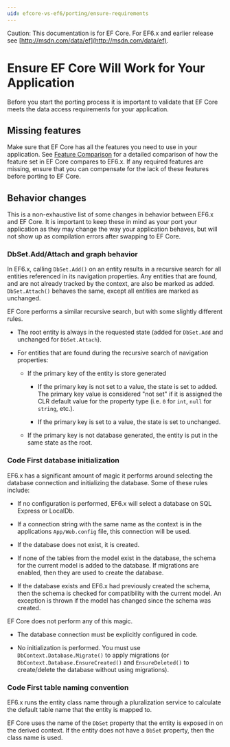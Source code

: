 ```yaml
---
uid: efcore-vs-ef6/porting/ensure-requirements
---
```

Caution: This documentation is for EF Core. For EF6.x and earlier release see [http://msdn.com/data/ef](http://msdn.com/data/ef).

  # Ensure EF Core Will Work for Your Application

Before you start the porting process it is important to validate that EF Core meets the data access requirements for your application.

  ## Missing features

Make sure that EF Core has all the features you need to use in your application. See [Feature Comparison](../features.md) for a detailed comparison of how the feature set in EF Core compares to EF6.x. If any required features are missing, ensure that you can compensate for the lack of these features before porting to EF Core.

  ## Behavior changes

This is a non-exhaustive list of some changes in behavior between EF6.x and EF Core. It is important to keep these in mind as your port your application as they may change the way your application behaves, but will not show up as compilation errors after swapping to EF Core.

  ### DbSet.Add/Attach and graph behavior

In EF6.x, calling `DbSet.Add()` on an entity results in a recursive search for all entities referenced in its navigation properties. Any entities that are found, and are not already tracked by the context, are also be marked as added. `DbSet.Attach()` behaves the same, except all entities are marked as unchanged.

EF Core performs a similar recursive search, but with some slightly different rules.
   * The root entity is always in the requested state (added for `DbSet.Add` and unchanged for `DbSet.Attach`).

   * For entities that are found during the recursive search of navigation properties:

        * If the primary key of the entity is store generated

             * If the primary key is not set to a value, the state is set to added. The primary key value is considered "not set" if it is assigned the CLR default value for the property type (i.e. `0` for `int`, `null` for `string`, etc.).

             * If the primary key is set to a value, the state is set to unchanged.

        * If the primary key is not database generated, the entity is put in the same state as the root.

  ### Code First database initialization

EF6.x has a significant amount of magic it performs around selecting the database connection and initializing the database. Some of these rules include:
   * If no configuration is performed, EF6.x will select a database on SQL Express or LocalDb.

   * If a connection string with the same name as the context is in the applications `App/Web.config` file, this connection will be used.

   * If the database does not exist, it is created.

   * If none of the tables from the model exist in the database, the schema for the current model is added to the database. If migrations are enabled, then they are used to create the database.

   * If the database exists and EF6.x had previously created the schema, then the schema is checked for compatibility with the current model. An exception is thrown if the model has changed since the schema was created.

EF Core does not perform any of this magic.
   * The database connection must be explicitly configured in code.

   * No initialization is performed. You must use `DbContext.Database.Migrate()` to apply migrations (or `DbContext.Database.EnsureCreated()` and `EnsureDeleted()` to create/delete the database without using migrations).

  ### Code First table naming convention

EF6.x runs the entity class name through a pluralization service to calculate the default table name that the entity is mapped to.

EF Core uses the name of the `DbSet` property that the entity is exposed in on the derived context. If the entity does not have a `DbSet` property, then the class name is used.

